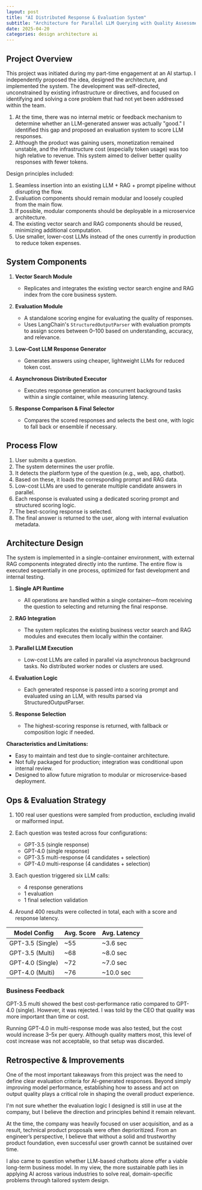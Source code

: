 ```yaml
---
layout: post
title: "AI Distributed Response & Evaluation System"
subtitle: "Architecture for Parallel LLM Querying with Quality Assessment"
date: 2025-04-20
categories: design architecture ai
---
```


## Project Overview

This project was initiated during my part-time engagement at an AI startup. I independently proposed the idea, designed the architecture, and implemented the system. The development was self-directed, unconstrained by existing infrastructure or directives, and focused on identifying and solving a core problem that had not yet been addressed within the team.

1. At the time, there was no internal metric or feedback mechanism to determine whether an LLM-generated answer was actually "good." I identified this gap and proposed an evaluation system to score LLM responses.
2. Although the product was gaining users, monetization remained unstable, and the infrastructure cost (especially token usage) was too high relative to revenue. This system aimed to deliver better quality responses with fewer tokens.

Design principles included:

1. Seamless insertion into an existing LLM + RAG + prompt pipeline without disrupting the flow.
2. Evaluation components should remain modular and loosely coupled from the main flow.
3. If possible, modular components should be deployable in a microservice architecture.
4. The existing vector search and RAG components should be reused, minimizing additional computation.
5. Use smaller, lower-cost LLMs instead of the ones currently in production to reduce token expenses.

## System Components

1. **Vector Search Module**

   * Replicates and integrates the existing vector search engine and RAG index from the core business system.

2. **Evaluation Module**

   * A standalone scoring engine for evaluating the quality of responses.
   * Uses LangChain's `StructuredOutputParser` with evaluation prompts to assign scores between 0–100 based on understanding, accuracy, and relevance.

3. **Low-Cost LLM Response Generator**

   * Generates answers using cheaper, lightweight LLMs for reduced token cost.

4. **Asynchronous Distributed Executor**

   * Executes response generation as concurrent background tasks within a single container, while measuring latency.

5. **Response Comparison & Final Selector**

   * Compares the scored responses and selects the best one, with logic to fall back or ensemble if necessary.

## Process Flow

1. User submits a question.
2. The system determines the user profile.
3. It detects the platform type of the question (e.g., web, app, chatbot).
4. Based on these, it loads the corresponding prompt and RAG data.
5. Low-cost LLMs are used to generate multiple candidate answers in parallel.
6. Each response is evaluated using a dedicated scoring prompt and structured scoring logic.
7. The best-scoring response is selected.
8. The final answer is returned to the user, along with internal evaluation metadata.

## Architecture Design

The system is implemented in a single-container environment, with external RAG components integrated directly into the runtime. The entire flow is executed sequentially in one process, optimized for fast development and internal testing.

1. **Single API Runtime**

   * All operations are handled within a single container—from receiving the question to selecting and returning the final response.

2. **RAG Integration**

   * The system replicates the existing business vector search and RAG modules and executes them locally within the container.

3. **Parallel LLM Execution**

   * Low-cost LLMs are called in parallel via asynchronous background tasks. No distributed worker nodes or clusters are used.

4. **Evaluation Logic**

   * Each generated response is passed into a scoring prompt and evaluated using an LLM, with results parsed via StructuredOutputParser.

5. **Response Selection**

   * The highest-scoring response is returned, with fallback or composition logic if needed.

**Characteristics and Limitations:**

* Easy to maintain and test due to single-container architecture.
* Not fully packaged for production; integration was conditional upon internal review.
* Designed to allow future migration to modular or microservice-based deployment.

## Ops & Evaluation Strategy

1. 100 real user questions were sampled from production, excluding invalid or malformed input.
2. Each question was tested across four configurations:

   * GPT-3.5 (single response)
   * GPT-4.0 (single response)
   * GPT-3.5 multi-response (4 candidates + selection)
   * GPT-4.0 multi-response (4 candidates + selection)
3. Each question triggered six LLM calls:

   * 4 response generations
   * 1 evaluation
   * 1 final selection validation
4. Around 400 results were collected in total, each with a score and response latency.

| Model Config     | Avg. Score | Avg. Latency |
| ---------------- | ---------- | ------------ |
| GPT-3.5 (Single) | \~55       | \~3.6 sec    |
| GPT-3.5 (Multi)  | \~68       | \~8.0 sec    |
| GPT-4.0 (Single) | \~72       | \~7.0 sec    |
| GPT-4.0 (Multi)  | \~76       | \~10.0 sec   |

### Business Feedback

GPT-3.5 multi showed the best cost-performance ratio compared to GPT-4.0 (single). However, it was rejected. I was told by the CEO that quality was more important than time or cost.

Running GPT-4.0 in multi-response mode was also tested, but the cost would increase 3–5x per query. Although quality matters most, this level of cost increase was not acceptable, so that setup was discarded.

## Retrospective & Improvements

One of the most important takeaways from this project was the need to define clear evaluation criteria for AI-generated responses. Beyond simply improving model performance, establishing how to assess and act on output quality plays a critical role in shaping the overall product experience.

I'm not sure whether the evaluation logic I designed is still in use at the company, but I believe the direction and principles behind it remain relevant.

At the time, the company was heavily focused on user acquisition, and as a result, technical product proposals were often deprioritized. From an engineer’s perspective, I believe that without a solid and trustworthy product foundation, even successful user growth cannot be sustained over time.

I also came to question whether LLM-based chatbots alone offer a viable long-term business model. In my view, the more sustainable path lies in applying AI across various industries to solve real, domain-specific problems through tailored system design.

